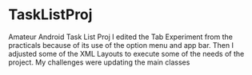 # TaskListProj
Amateur Android Task List Proj
I edited the Tab Experiment from the practicals because of its use of the option menu and app bar. Then I adjusted some of the XML Layouts to execute some of the needs of the project. My challenges were updating the main classes
